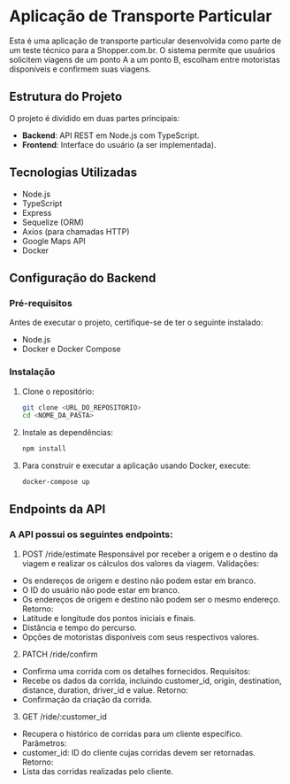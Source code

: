 # Aplicação de Transporte Particular

Esta é uma aplicação de transporte particular desenvolvida como parte de um teste técnico para a Shopper.com.br. O sistema permite que usuários solicitem viagens de um ponto A a um ponto B, escolham entre motoristas disponíveis e confirmem suas viagens.

## Estrutura do Projeto

O projeto é dividido em duas partes principais:

- **Backend**: API REST em Node.js com TypeScript.
- **Frontend**: Interface do usuário (a ser implementada).

## Tecnologias Utilizadas

- Node.js
- TypeScript
- Express
- Sequelize (ORM)
- Axios (para chamadas HTTP)
- Google Maps API
- Docker

## Configuração do Backend

### Pré-requisitos

Antes de executar o projeto, certifique-se de ter o seguinte instalado:

- Node.js
- Docker e Docker Compose

### Instalação

1. Clone o repositório:

   ```bash
   git clone <URL_DO_REPOSITORIO>
   cd <NOME_DA_PASTA>
   ```

2. Instale as dependências:

   ```bash
   npm install
   ```

3. Para construir e executar a aplicação usando Docker, execute:
   
   ```bash
   docker-compose up
   ```

## Endpoints da API

### A API possui os seguintes endpoints:
1. POST /ride/estimate
Responsável por receber a origem e o destino da viagem e realizar os cálculos dos valores da viagem.
Validações:
- Os endereços de origem e destino não podem estar em branco.
- O ID do usuário não pode estar em branco.
- Os endereços de origem e destino não podem ser o mesmo endereço.
Retorno:
- Latitude e longitude dos pontos iniciais e finais.
- Distância e tempo do percurso.
- Opções de motoristas disponíveis com seus respectivos valores.

2. PATCH /ride/confirm
- Confirma uma corrida com os detalhes fornecidos.
Requisitos:
- Recebe os dados da corrida, incluindo customer_id, origin, destination, distance, duration, driver_id e value.
Retorno:
- Confirmação da criação da corrida.
3. GET /ride/:customer_id
- Recupera o histórico de corridas para um cliente específico.
Parâmetros:
- customer_id: ID do cliente cujas corridas devem ser retornadas.
Retorno:
- Lista das corridas realizadas pelo cliente.